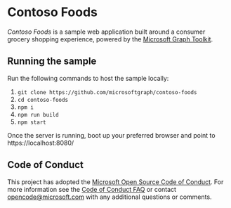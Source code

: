 # Contoso Foods

_Contoso Foods_ is a sample web application built around a consumer grocery shopping experience, powered by the [Microsoft Graph Toolkit](http://aka.ms/mgt).

## Running the sample

Run the following commands to host the sample locally:

1. `git clone https://github.com/microsoftgraph/contoso-foods`
1. `cd contoso-foods`
1. `npm i`
1. `npm run build`
1. `npm start`

Once the server is running, boot up your preferred browser and point to https://localhost:8080/

## Code of Conduct

This project has adopted the [Microsoft Open Source Code of Conduct](https://opensource.microsoft.com/codeofconduct/). For more information see the [Code of Conduct FAQ](https://opensource.microsoft.com/codeofconduct/faq/) or contact [opencode@microsoft.com](mailto:opencode@microsoft.com) with any additional questions or comments.
